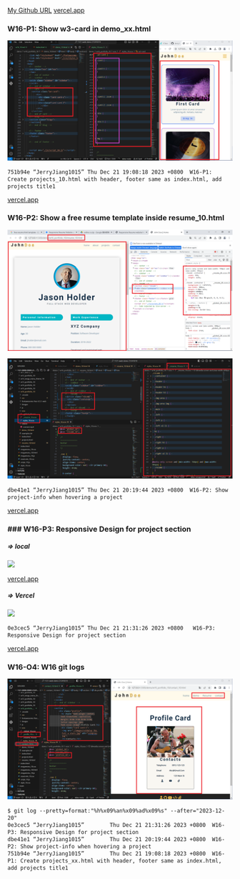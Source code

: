 [My Github URL](https://github.com/JerryJiang1015/1121-sweb-demo-212410210.git)
[vercel.app](https://1121-sweb-demo-212410210.vercel.app/)

### W16-P1: Show w3-card in demo_xx.html

![](W16-p1.png)

```
751b94e “JerryJiang1015” Thu Dec 21 19:08:18 2023 +0800  W16-P1: Create projects_10.html with header, footer same as index.html, add projects title1
```

[vercel.app](https://1121-sweb-demo-212410210.vercel.app/)

### W16-P2: Show a free resume template inside resume_10.html

![](W16-p2-1.png)

![](W16-p2-2.png)

```
dbe41e1 “JerryJiang1015” Thu Dec 21 20:19:44 2023 +0800  W16-P2: Show project-info when hovering a project
```

[vercel.app](https://1121-sweb-demo-212410210.vercel.app/)

### ### W16-P3: Responsive Design for project section

##### => local

![](W16-p3-1.png)

[vercel.app](https://1121-sweb-demo-212410210.vercel.app/demo/w16_portfolio_10/)

##### => Vercel

![](W16-p3-2.png)

```
0e3cec5 “JerryJiang1015” Thu Dec 21 21:31:26 2023 +0800   W16-P3: Responsive Design for project section
```

[vercel.app](https://1121-sweb-demo-212410210.vercel.app/)

### W16-O4: W16 git logs

![](W16-p4.png)

```
$ git log --pretty=format:"%h%x09%an%x09%ad%x09%s" --after="2023-12-20"
0e3cec5 “JerryJiang1015”        Thu Dec 21 21:31:26 2023 +0800  W16-P3: Responsive Design for project section
dbe41e1 “JerryJiang1015”        Thu Dec 21 20:19:44 2023 +0800  W16-P2: Show project-info when hovering a project
751b94e “JerryJiang1015”        Thu Dec 21 19:08:18 2023 +0800  W16-P1: Create projects_xx.html with header, footer same as index.html, add projects title1
```
